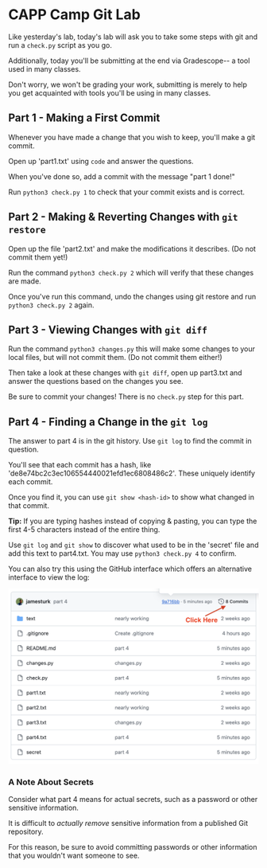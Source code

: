 # CAPP Camp Git Lab

Like yesterday's lab, today's lab will ask you to take some steps with git and run a `check.py` script as you go.

Additionally, today you'll be submitting at the end via Gradescope-- a tool used in many classes.

Don't worry, we won't be grading your work, submitting is merely to help you get acquainted with tools you'll be using in many classes.

## Part 1 - Making a First Commit

Whenever you have made a change that you wish to keep, you'll make a git commit.

Open up 'part1.txt' using `code` and answer the questions.

When you've done so, add a commit with the message "part 1 done!"

Run `python3 check.py 1` to check that your commit exists and is correct.

## Part 2 - Making & Reverting Changes with `git restore`

Open up the file 'part2.txt' and make the modifications it describes. (Do not commit them yet!)

Run the command `python3 check.py 2` which will verify that these changes are made.

Once you've run this command, undo the changes using git restore and run `python3 check.py 2` again.

## Part 3 - Viewing Changes with `git diff`

Run the command `python3 changes.py` this will make some changes to your local files, but will not commit them. (Do not commit them either!)

Then take a look at these changes with `git diff`, open up part3.txt and answer the questions based on the changes you see.

Be sure to commit your changes! There is no `check.py` step for this part.

## Part 4 - Finding a Change in the `git log`

The answer to part 4 is in the git history. Use `git log` to find the commit in question.

You'll see that each commit has a hash, like 'de8e74bc2c3ec106554440021efd1ec6808486c2'.
These uniquely identify each commit.

Once you find it, you can use `git show <hash-id>` to show what changed in that commit.

**Tip:** If you are typing hashes instead of copying & pasting, you can type the first 4-5 characters instead of the entire thing.

Use `git log` and `git show` to discover what used to be in the 'secret' file and add this text to part4.txt. You may use `python3 check.py 4` to confirm.

You can also try this using the GitHub interface which offers an alternative interface to view the log:

![](readme-screenshot.png)

### A Note About Secrets

Consider what part 4 means for actual secrets, such as a password or other sensitive information.

It is difficult to _actually remove_ sensitive information from a published Git repository.

For this reason, be sure to avoid committing passwords or other information that you wouldn't want someone to see.
